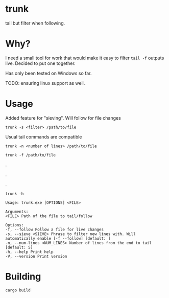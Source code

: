 # trunk

tail but filter when following.

# Why?

I need a small tool for work that would make it easy to filter `tail -f` outputs live. Decided to put one together.

Has only been tested on Windows so far.

TODO: ensuring linux support as well.

# Usage

Added feature for "sieving". Will follow for file changes

`trunk -s <filter> /path/to/file`

Usual tail commands are compatible

`trunk -n <number of lines> /path/to/file`

`trunk -f /path/to/file`

.

.

.

`trunk -h`

```
Usage: trunk.exe [OPTIONS] <FILE>

Arguments:
<FILE> Path of the file to tail/follow

Options:
-f, --follow Follow a file for live changes
-s, --sieve <SIEVE> Phrase to filter new lines with. Will automatically enable [-f --follow] [default: ]
-n, --num-lines <NUM_LINES> Number of lines from the end to tail [default: 5]
-h, --help Print help
-V, --version Print version
```

# Building

`cargo build`
